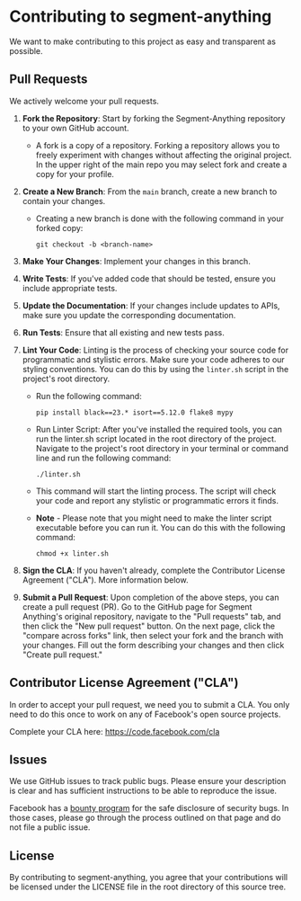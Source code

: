 # Contributing to segment-anything
We want to make contributing to this project as easy and transparent as
possible.

## Pull Requests
We actively welcome your pull requests.

1. **Fork the Repository**: Start by forking the Segment-Anything repository to your own GitHub account.
    - A fork is a copy of a repository. Forking a repository allows you to freely experiment with changes without affecting the original project. In the upper right of the main repo you may select fork and create a copy for your profile.

2. **Create a New Branch**: From the `main` branch, create a new branch to contain your changes.
    - Creating a new branch is done with the following command in your forked copy:

        ```
        git checkout -b <branch-name>
        ```

3. **Make Your Changes**: Implement your changes in this branch. 

4. **Write Tests**: If you've added code that should be tested, ensure you include appropriate tests.

5. **Update the Documentation**: If your changes include updates to APIs, make sure you update the corresponding documentation.

6. **Run Tests**: Ensure that all existing and new tests pass. 

7. **Lint Your Code**: Linting is the process of checking your source code for programmatic and stylistic errors. Make sure your code adheres to our styling conventions. You can do this by using the `linter.sh` script in the project's root directory. 

    - Run the following command: 

        ```
        pip install black==23.* isort==5.12.0 flake8 mypy
        ```

    - Run Linter Script: After you've installed the required tools, you can run the linter.sh script located in the root directory of the project. Navigate to the project's root directory in your terminal or command line and run the following command:

        ```
        ./linter.sh
        ```

    - This command will start the linting process. The script will check your code and report any stylistic or programmatic errors it finds.
    - **Note** - Please note that you might need to make the linter script executable before you can run it. You can do this with the following command:

        ```
        chmod +x linter.sh
        ```

8. **Sign the CLA**: If you haven't already, complete the Contributor License Agreement ("CLA"). More information below.

9. **Submit a Pull Request**: Upon completion of the above steps, you can create a pull request (PR). Go to the GitHub page for Segment Anything's original repository, navigate to the "Pull requests" tab, and then click the "New pull request" button. On the next page, click the "compare across forks" link, then select your fork and the branch with your changes. Fill out the form describing your changes and then click "Create pull request."

## Contributor License Agreement ("CLA")
In order to accept your pull request, we need you to submit a CLA. You only need
to do this once to work on any of Facebook's open source projects.

Complete your CLA here: <https://code.facebook.com/cla>

## Issues
We use GitHub issues to track public bugs. Please ensure your description is
clear and has sufficient instructions to be able to reproduce the issue.

Facebook has a [bounty program](https://www.facebook.com/whitehat/) for the safe
disclosure of security bugs. In those cases, please go through the process
outlined on that page and do not file a public issue.

## License
By contributing to segment-anything, you agree that your contributions will be licensed
under the LICENSE file in the root directory of this source tree.
